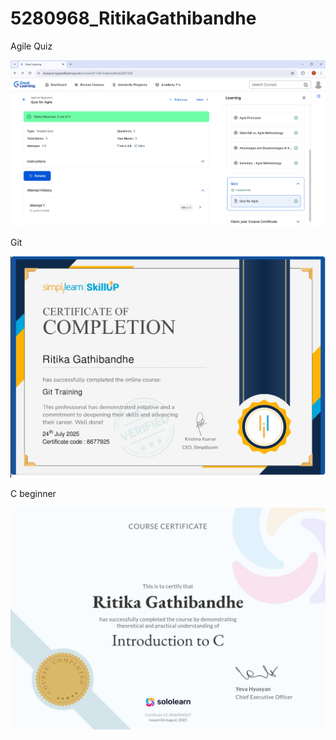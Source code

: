 # 5280968\_RitikaGathibandhe

Agile Quiz

![Great Learning Quiz Certificate](https://github.com/ritikagathibandhe/5280968_RitikaGathibandhe/raw/main/SDLC/certificate/GreatLearningQuiz.png)

Git

![SimpleLearn Certificate](https://github.com/ritikagathibandhe/5280968_RitikaGathibandhe/raw/main/Git/Certificate/SimpleLearn.jpg)

C beginner

![SoloLearn Certificate](https://github.com/ritikagathibandhe/5280968_RitikaGathibandhe/raw/main/C/certificate/Solo_Learn.jpg)
